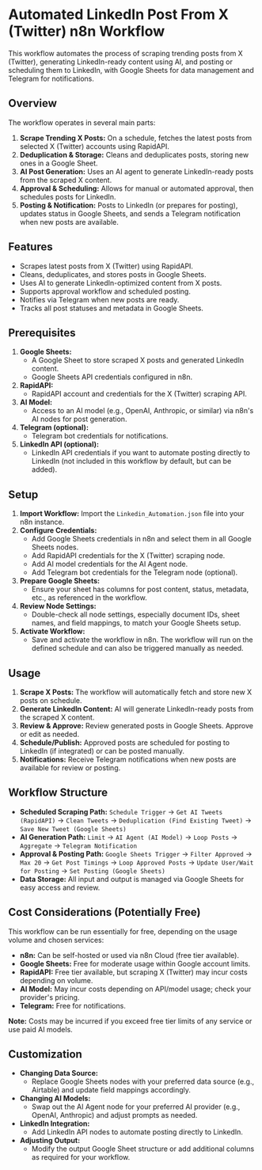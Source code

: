 # Automated LinkedIn Post From X (Twitter) n8n Workflow

This workflow automates the process of scraping trending posts from X (Twitter), generating LinkedIn-ready content using AI, and posting or scheduling them to LinkedIn, with Google Sheets for data management and Telegram for notifications.

## Overview

The workflow operates in several main parts:
1.  **Scrape Trending X Posts:** On a schedule, fetches the latest posts from selected X (Twitter) accounts using RapidAPI.
2.  **Deduplication & Storage:** Cleans and deduplicates posts, storing new ones in a Google Sheet.
3.  **AI Post Generation:** Uses an AI agent to generate LinkedIn-ready posts from the scraped X content.
4.  **Approval & Scheduling:** Allows for manual or automated approval, then schedules posts for LinkedIn.
5.  **Posting & Notification:** Posts to LinkedIn (or prepares for posting), updates status in Google Sheets, and sends a Telegram notification when new posts are available.

## Features

*   Scrapes latest posts from X (Twitter) using RapidAPI.
*   Cleans, deduplicates, and stores posts in Google Sheets.
*   Uses AI to generate LinkedIn-optimized content from X posts.
*   Supports approval workflow and scheduled posting.
*   Notifies via Telegram when new posts are ready.
*   Tracks all post statuses and metadata in Google Sheets.

## Prerequisites

1.  **Google Sheets:**
    *   A Google Sheet to store scraped X posts and generated LinkedIn content.
    *   Google Sheets API credentials configured in n8n.
2.  **RapidAPI:**
    *   RapidAPI account and credentials for the X (Twitter) scraping API.
3.  **AI Model:**
    *   Access to an AI model (e.g., OpenAI, Anthropic, or similar) via n8n's AI nodes for post generation.
4.  **Telegram (optional):**
    *   Telegram bot credentials for notifications.
5.  **LinkedIn API (optional):**
    *   LinkedIn API credentials if you want to automate posting directly to LinkedIn (not included in this workflow by default, but can be added).

## Setup

1.  **Import Workflow:** Import the `Linkedin_Automation.json` file into your n8n instance.
2.  **Configure Credentials:**
    *   Add Google Sheets credentials in n8n and select them in all Google Sheets nodes.
    *   Add RapidAPI credentials for the X (Twitter) scraping node.
    *   Add AI model credentials for the AI Agent node.
    *   Add Telegram bot credentials for the Telegram node (optional).
3.  **Prepare Google Sheets:**
    *   Ensure your sheet has columns for post content, status, metadata, etc., as referenced in the workflow.
4.  **Review Node Settings:**
    *   Double-check all node settings, especially document IDs, sheet names, and field mappings, to match your Google Sheets setup.
5.  **Activate Workflow:**
    *   Save and activate the workflow in n8n. The workflow will run on the defined schedule and can also be triggered manually as needed.

## Usage

1.  **Scrape X Posts:** The workflow will automatically fetch and store new X posts on schedule.
2.  **Generate LinkedIn Content:** AI will generate LinkedIn-ready posts from the scraped X content.
3.  **Review & Approve:** Review generated posts in Google Sheets. Approve or edit as needed.
4.  **Schedule/Publish:** Approved posts are scheduled for posting to LinkedIn (if integrated) or can be posted manually.
5.  **Notifications:** Receive Telegram notifications when new posts are available for review or posting.

## Workflow Structure

*   **Scheduled Scraping Path:** `Schedule Trigger` -> `Get AI Tweets (RapidAPI)` -> `Clean Tweets` -> `Deduplication (Find Existing Tweet)` -> `Save New Tweet (Google Sheets)`
*   **AI Generation Path:** `Limit` -> `AI Agent (AI Model)` -> `Loop Posts` -> `Aggregate` -> `Telegram Notification`
*   **Approval & Posting Path:** `Google Sheets Trigger` -> `Filter Approved` -> `Max 20` -> `Get Post Timings` -> `Loop Approved Posts` -> `Update User/Wait for Posting` -> `Set Posting (Google Sheets)`
*   **Data Storage:** All input and output is managed via Google Sheets for easy access and review.

## Cost Considerations (Potentially Free)

This workflow can be run essentially for free, depending on the usage volume and chosen services:

*   **n8n:** Can be self-hosted or used via n8n Cloud (free tier available).
*   **Google Sheets:** Free for moderate usage within Google account limits.
*   **RapidAPI:** Free tier available, but scraping X (Twitter) may incur costs depending on volume.
*   **AI Model:** May incur costs depending on API/model usage; check your provider's pricing.
*   **Telegram:** Free for notifications.

**Note:** Costs may be incurred if you exceed free tier limits of any service or use paid AI models.

## Customization

*   **Changing Data Source:**
    *   Replace Google Sheets nodes with your preferred data source (e.g., Airtable) and update field mappings accordingly.
*   **Changing AI Models:**
    *   Swap out the AI Agent node for your preferred AI provider (e.g., OpenAI, Anthropic) and adjust prompts as needed.
*   **LinkedIn Integration:**
    *   Add LinkedIn API nodes to automate posting directly to LinkedIn.
*   **Adjusting Output:**
    *   Modify the output Google Sheet structure or add additional columns as required for your workflow.
